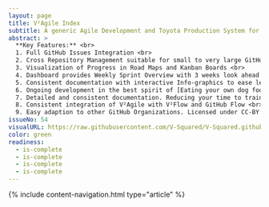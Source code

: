 ```yaml
---
layout: page
title: V²Agile Index
subtitle: A generic Agile Development and Toyota Production System for GitHub Organizations
abstract: >
  **Key Features:** <br>
  1. Full GitHub Issues Integration <br>
  2. Cross Repository Management suitable for small to very large GitHub Origanizations <br>
  3. Visualization of Progress in Road Maps and Kanban Boards <br>
  4. Dashboard provides Weekly Sprint Overview with 3 weeks look ahead and history of all completed sprints <br>
  5. Consistent documentation with interactive Info-graphics to ease learning <br>
  6. Ongoing development in the best spirit of [Eating your own dog food](https://en.wikipedia.org/wiki/Eating_your_own_dog_food), as in we use it to manage ourselves <br>
  7. Detailed and consistent documentation. Reducing your time to train new staff. <br>
  8. Consistent integration of V²Agile with V²Flow and GitHub Flow <br>
  9. Easy adaption to other GitHub Organizations. Licensed under CC-BY <br>
issueNo: 54
visualURL: https://raw.githubusercontent.com/V-Squared/V-Squared.github.io/master/images/titles/milestones/milestones
color: green
readiness:
  - is-complete
  - is-complete
  - is-complete
  - is-complete
---
```



{% include content-navigation.html type="article" %}
